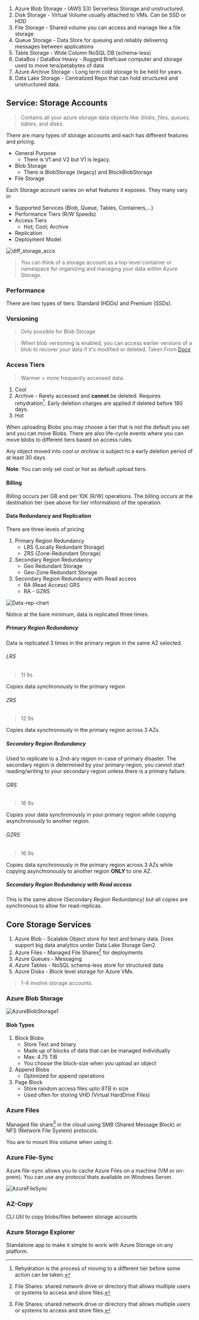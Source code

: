 1. Azure Blob Storage - (AWS S3) Serverless Storage and unstructured.
2. Disk Storage - Virtual Volume usually attached to VMs. Can be SSD or HDD
3. File Storage - Shared volume you can access and manage like a file storage
4. Queue Storage - Data Store for queuing and reliably delivering messages between applications
5. Table Storage - Wide Column NoSQL DB (schema-less)
6. DataBox / DataBox Heavy - Rugged Briefcase computer and storage used to move tera/petabytes of data
7. Azure Archive Storage - Long term cold storage to be held for years.
8. Data Lake Storage - Centralized Repo that can hold structured and unstructured data.
## Service: Storage Accounts

> Contains all your azure storage data objects like: *blobs*, *files*, *queues*, *tables*, and *disks*.



There are many types of storage accounts and each has different features and pricing. 

+ General Purpose
	+ There is V1 and V2 but V1 is legacy.
+ Blob Storage
	+ There is BlobStorage (legacy) and BlockBlobStorage 
+ File Storage

Each Storage account varies on what features it exposes. They many vary in
+ Supported Services (Blob, Queue, Tables, Containers,...)
+ Performance Tiers (R/W Speeds)
+ Access Tiers
	+ Hot; Cool; Archive
+ Replication 
+ Deployment Model

![diff_storage_accs](./img/diff_storage_accs.png)

> You can think of a storage account as a top-level container or namespace for organizing and managing your data within Azure Storage.

### Performance 

There are two types of tiers: Standard (HDDs) and Premium (SSDs). 

### Versioning 

> Only possible for Blob Storage

> When blob versioning is enabled, you can access earlier versions of a blob to recover your data if it's modified or deleted.
> Taken From [Docs](https://learn.microsoft.com/en-us/azure/storage/blobs/versioning-overview)
### Access Tiers

> Warmer = more frequently accessed data. 

1. Cool
2. Archive - Rarely accessed and **cannot** be deleted. Requires rehydration[^1]. Early deletion charges are applied if deleted before 180 days.
3. Hot

When uploading Blobs you may choose a tier that is not the default you set and you can move Blobs. There are also life-cycle events where you can move blobs to different tiers based on access rules. 

Any object moved into *cool* or *archive* is subject to a early deletion period of at least 30 days.

**Note**: You can only set cool or hot as default upload tiers.
#### Billing

Billing occurs per GB and per 10K (R/W) operations. The billing occurs at the destination tier (see above for tier information) of the operation.
#### Data Redundancy and Replication 

There are three levels of pricing

1. Primary Region Redundancy
	+ LRS (Locally Redundant Storage)
	+ ZRS (Zone-Redundant Storage)
2. Secondary Region Redundancy
	+ Geo Redundant Storage
	+ Geo-Zone Redundant Storage
3. Secondary Region Redundancy with Read access
	+ RA (Read Access) GRS
	+ RA - GZRS


![Data-rep-chart](https://media.tutorialsdojo.com/azure_blog_storage_options.png)

Notice at the bare minimum, data is replicated three times.

##### Primary Region Redundancy
Data is replicated 3 times in the primary region in the same AZ selected. 
###### LRS

> 11 9s

Copies data synchronously in the primary region

###### ZRS

> 12 9s

Copies data synchronously in the primary region across 3 AZs


##### Secondary Region Redundancy
Used to replicate to a 2nd-ary region in-case of primary disaster. The secondary region is determined by your primary-region, you cannot start reading/writing to your secondary region unless there is a primary failure.

###### GRS

> 16 9s

Copies your data synchronously in your primary region while copying asynchronously to another region. 

###### GZRS

> 16 9s

Copies data synchronously in the primary region across 3 AZs while copying asynchronously to another region **ONLY** to one AZ.

##### Secondary Region Redundancy with Read access

This is the same above  (Secondary Region Redundancy) but all copies are synchronous to allow for read-replicas. 



## Core Storage Services


1. Azure Blob - Scalable Object store for text and binary data. Does support big data analytics under Data Lake Storage Gen2.
2. Azure Files - Managed File Shares[^2] for deployments 
3. Azure Queues - Messaging 
4. Azure Tables - NoSQL schema-less store for structured data 
5. Azure Disks - Block level storage for Azure VMs.


> 1-4 involve storage accounts.


### Azure Blob Storage

![AzureBlobStorage1](./img/AzureBlobStorage1.png)

#### Blob Types

1. Block Blobs
	+ Store Text and binary
	+ Made up of blocks of data that can be managed individually
	+ Max: 4.75 TiB
	+ You choose the block-size when you upload an object
2. Append Blobs
	+ Optimized for append operations
3. Page Block
	+ Store random access files upto 8TB in size
	+ Used often for storing VHD (Virtual HardDrive Files)


### Azure Files

Managed file share[^2] in the cloud using SMB (Shared Message Block) or NFS (Network File System) protocols.

You are to mount this volume when using it.



### Azure File-Sync
Azure file-sync allows you to cache Azure Files on a machine (VM or on-prem). You can use any protocol thats available on Windows Server.

![AzureFileSync](./img/AzureFileSync.png)

### AZ-Copy

CLI Util to copy blobs/files between storage accounts

### Azure Storage Explorer

Standalone app to make it simple to work with Azure Storage on any platform. 



[^1]: Rehydration is the process of moving to a different tier before some action can be taken.
[^2]: File Shares: shared network drive or directory that allows multiple users or systems to access and store files.